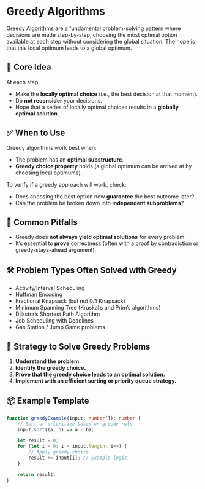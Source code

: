# Greedy Algorithms

Greedy Algorithms are a fundamental problem-solving pattern where decisions are made step-by-step, choosing the most optimal option available at each step without considering the global situation. The hope is that this local optimum leads to a global optimum.

## 🧠 Core Idea

At each step:

-   Make the **locally optimal choice** (i.e., the best decision at that moment).
-   Do **not reconsider** your decisions.
-   Hope that a series of locally optimal choices results in a **globally optimal solution**.

## ✅ When to Use

Greedy algorithms work best when:

-   The problem has an **optimal substructure**.
-   **Greedy choice property** holds (a global optimum can be arrived at by choosing local optimums).

To verify if a greedy approach will work, check:

-   Does choosing the best option now **guarantee** the best outcome later?
-   Can the problem be broken down into **independent subproblems**?

## 🚩 Common Pitfalls

-   Greedy does **not always yield optimal solutions** for every problem.
-   It’s essential to **prove** correctness (often with a proof by contradiction or greedy-stays-ahead argument).

## 🛠️ Problem Types Often Solved with Greedy

-   Activity/Interval Scheduling
-   Huffman Encoding
-   Fractional Knapsack (but not 0/1 Knapsack)
-   Minimum Spanning Tree (Kruskal’s and Prim’s algorithms)
-   Dijkstra’s Shortest Path Algorithm
-   Job Scheduling with Deadlines
-   Gas Station / Jump Game problems

## 🧪 Strategy to Solve Greedy Problems

1. **Understand the problem.**
2. **Identify the greedy choice.**
3. **Prove that the greedy choice leads to an optimal solution.**
4. **Implement with an efficient sorting or priority queue strategy.**

## 📦 Example Template

```ts
function greedyExample(input: number[]): number {
    // Sort or prioritize based on greedy rule
    input.sort((a, b) => a - b);

    let result = 0;
    for (let i = 0; i < input.length; i++) {
        // Apply greedy choice
        result += input[i]; // Example logic
    }

    return result;
}
```
